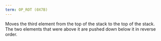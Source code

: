 ```yaml
---
term: OP_ROT (0X7B)
---
```


Moves the third element from the top of the stack to the top of the stack. The two elements that were above it are pushed down below it in reverse order.
